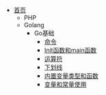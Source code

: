 - [首页](/)
  - PHP
  - Golang
    - Go基础
      - [命令](/golang/go基础/命令.md)
      - [Init函数和main函数](/golang/go基础/Init函数和main函数.md)
      - [运算符](/golang/go基础/运算符.md)
      - [下划线](/golang/go基础/下划线.md)
      - [内置变量类型和函数](/golang/go基础/内置变量类型和函数.md)
      - [变量和常量使用](/golang/go基础/变量和常量.md)